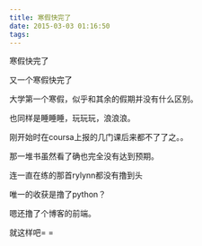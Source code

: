 ```yaml
---
title: 寒假快完了
date: 2015-03-03 01:16:50
tags:
---
```

寒假快完了

又一个寒假快完了

大学第一个寒假，似乎和其余的假期并没有什么区别。

也同样是睡睡睡，玩玩玩，浪浪浪。

刚开始时在coursa上报的几门课后来都不了了之。。

那一堆书虽然看了确也完全没有达到预期。

连一直在练的那首rylynn都没有撸到头

唯一的收获是撸了python？

嗯还撸了个博客的前端。

就这样吧= =